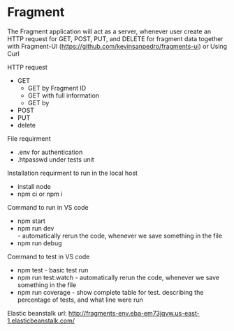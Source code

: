# Fragment <br/>

The Fragment application will act as a server, whenever user create an HTTP request for GET, POST, PUT, and DELETE for fragment data together with Fragment-UI (https://github.com/kevinsanpedro/fragments-ui) or Using Curl

HTTP request

- GET
  - GET by Fragment ID
  - GET with full information
  - GET by
- POST
- PUT
- delete

File requirment

- .env for authentication
- .htpasswd under tests unit

Installation requirment to run in the local host

- install node
- npm ci or npm i

Command to run in VS code<br/>

- npm start <br />
- npm run dev <br /> - automatically rerun the code, whenever we save something in the file
- npm run debug <br />

Command to test in VS code<br/>

- npm test - basic test run
- npm run test:watch - automatically rerun the code, whenever we save something in the file
- npm run coverage - show complete table for test. describing the percentage of tests, and what line were run

Elastic beanstalk url: http://fragments-env.eba-em73jqvw.us-east-1.elasticbeanstalk.com/
